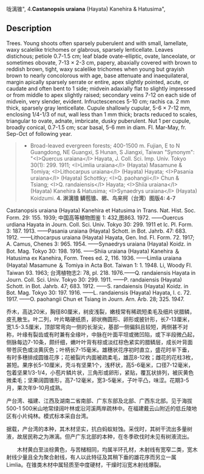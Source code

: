 咙漓锥",
4.**Castanopsis uraiana** (Hayata) Kanehira & Hatusima",

## Description
Trees. Young shoots often sparsely puberulent and with small, lamellate, waxy scalelike trichomes or glabrous, sparsely lenticellate. Leaves distichous; petiole 0.7-1.5 cm; leaf blade ovate-elliptic, ovate, lanceolate, or sometimes obovate, 7-13 ×  2-3 cm, papery, abaxially covered with brown to reddish brown, tight, waxy scalelike trichomes when young but grayish brown to nearly concolorous with age, base attenuate and inaequilateral, margin apically sparsely serrate or entire, apex slightly pointed, acute, or caudate and often bent to 1 side; midvein adaxially flat to slightly impressed or from middle to apex slightly raised; secondary veins 7-12 on each side of midvein, very slender, evident. Infructescences 5-10 cm; rachis ca. 2 mm thick, sparsely gray lenticellate. Cupule shallowly cupular, 5-6 ×  7-12 mm, enclosing 1/4-1/3 of nut, wall less than 1 mm thick; bracts reduced to scales, triangular to ovate, adnate, imbricate, dusky puberulent. Nut 1 per cupule, broadly conical, 0.7-1.5 cm; scar basal, 5-6 mm in diam. Fl. Mar-May, fr. Sep-Oct of following year.

> *  Broad-leaved evergreen forests; 400-1500 m. Fujian, E to N Guangdong, NE Guangxi, S Hunan, S Jiangxi, Taiwan
  "Synonym": "&lt;I&gt;Quercus uraiana&lt;/I&gt; Hayata, J. Coll. Sci. Imp. Univ. Tokyo 30(1): 299. 1911; &lt;I&gt;Limlia uraiana&lt;/I&gt; (Hayata) Masamune &amp; Tomiya; &lt;I&gt;Lithocarpus uraiana&lt;/I&gt; (Hayata) Hayata; &lt;I&gt;Pasania uraiana&lt;/I&gt; (Hayata) Schottky; &lt;I&gt;Q. paohangii&lt;/I&gt; Chun &amp; Tsiang; &lt;I&gt;Q. randaiensis&lt;/I&gt; Hayata; &lt;I&gt;Shiia uraiana&lt;/I&gt; (Hayata) Kanehira &amp; Hatusima; &lt;I&gt;Synaedrys uraiana&lt;/I&gt; (Hayata) Koidzumi.
**4. 淋漓锥 鳞苞锥、楒、鸟来柯（台湾）图版4: 4-7**

Castanopsis uraiana (Hayata) Kanehira et Hatusima in Trans. Nat. Hist. Soc. Form. 29: 155. 1939; 中国高等植物图鉴 1: 432,图863. 1972. ——Ouercus urdiana Hayata in Journ. Coll. Sci. Univ. Tokyo 30: 299. 1911 et Ic. Pl. Form. 3: 187. 1913. ——Pasania uraiana (Hayata) Schott. in Bot. Jahrb. 47: 683. 1912. ——Lithocarpus uraiana (Hayata) Hayata, Gen. Ind. Fl. Form. 72. 1917; A. Camus, Chenes 3: 965. 1954. ——Synaedrys uraiana (Hayata) Koidz. in Bot. Mag. Tokyo 30: 198. 1916. ——Shiia uraiana (Hayata) Kanehira ＆ Hatusima ex Kanehira, Form. Trees ed. 2, 116. 1936. ——Limlia uraiana (Hayata) Masamune ＆ Tomiya in Acta Bot. Taiwan 1: 1. 1948. Li, Woody Fl. Taiwan 93. 1963; 台湾植物志2: 78, pl. 218. 1976.——Q. randaiensis Hayata in Journ. Coll. Sci. Univ. Tokyo 30: 299. 1911. ——P. randaiensis (Hayata) Schott. in Bot. Jahrb. 47; 683. 1912. ——S. randaiensis (Hayata) Koidz. in Bot. Mag. Tokyo 30: 197. 1916. ——L. randaiensis (Hayata) Hayata, l. c. 72. 1917. ——O. paohangii Chun et Tsiang in Journ. Arn. Arb. 28; 325. 1947.

乔木，高达20米，胸径80厘米，树皮浅裂，嫩枝常有稀疏短柔毛及细片状腊鳞，皮孔散生。叶二列，叶片略硬纸质，卵状椭圆形、卵形或披针形，长7-13厘米，宽1.5-3.5厘米，顶部常弯向一侧的长渐尖，基部一侧偏斜且较短，两侧甚不对称，叶缘有裂齿或有时兼有全缘叶，中脉在叶面平坦或微凹陷，或下半段微凸起，侧脉每边7-10条，颇纤细，嫩叶叶背有棕或淡红棕色紧实的腊鳞层，成长叶背面带苍灰色或淡黄灰色；叶柄长7-15毫米。雄穗状花序初时直立，盛花时半下垂，有时多穗排成圆锥花序；花被裂片内面被疏柔毛，雄蕊8-12枚；雌花的花柱3枚，甚短。果序长5-10厘米，壳斗有坚果1个，浅杯状，高5-6毫米，口径7-12毫米，包着坚果1/3-1/4，小苞片鳞片状，三角形或卵形，紧贴，覆瓦状排列，被灰黄色微柔毛；坚果阔圆锥形，高7-12毫米，宽3-5毫米，子叶平凸，味涩。花期3-5月，果次年9-10月成熟。

产台湾、福建、江西及湖南二省南部、广东东部及北部、广西东北部。见于海拔500-1 500米山地常绿阔叶林或沿河溪两岸疏林中。在福建戴云山附近的低丘陵地区有小片纯林。模式标本采自台湾。

据载，产台湾的本种，其木材坚实，抗白蚂蚁蛀蚀。采伐时，其树干流出多量树液，故居民称之为淋漓。但产广东北部的本种，在冬季砍伐时未见有树液流出。
<p style='text-indent:28px'>木材黄白至淡棕黄色，与苦槠相同，均属半环孔材，木射线有宽窄二类，宽木射线少量且全为聚合射线，有人以此特征及其稍下垂的雄花序而另立一属 Limlia。在锥类木材中属轻质至中度硬材，干燥时沿宽木射线爆裂。
